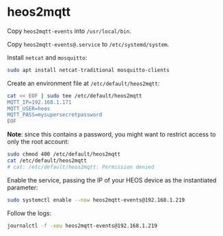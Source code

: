 # heos2mqtt

Copy `heos2mqtt-events` into `/usr/local/bin`.

Copy `heos2mqtt-events@.service` to `/etc/systemd/system`.

Install `netcat` and `mosquitto`:

```bash
sudo apt install netcat-traditional mosquitto-clients
```

Create an environment file at `/etc/default/heos2mqtt`:

```bash
cat << EOF | sudo tee /etc/default/heos2mqtt
MQTT_IP=192.168.1.171
MQTT_USER=heos
MQTT_PASS=mysupersecretpassword
EOF
```

**Note**: since this contains a password, you might want to restrict access to only the root account:

```bash
sudo chmod 400 /etc/default/heos2mqtt
cat /etc/default/heos2mqtt
# cat: /etc/default/heos2mqtt: Permission denied
```

Enable the service, passing the IP of your HEOS device as the instantiated parameter:

```bash
sudo systemctl enable --now heos2mqtt-events@192.168.1.219
```

Follow the logs:

```bash
journalctl -f -xeu heos2mqtt-events@192.168.1.219
```